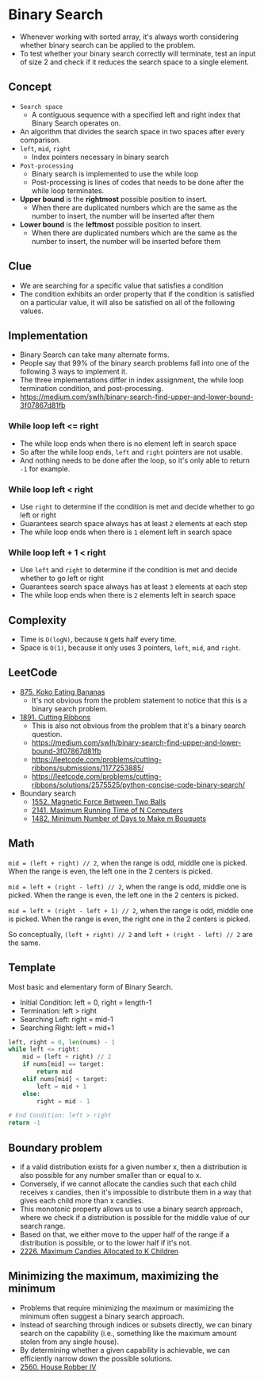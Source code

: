 # Binary Search

- Whenever working with sorted array, it's always worth considering whether binary search can be applied to the problem.
- To test whether your binary search correctly will terminate, test an input of size 2 and check if it reduces the search
  space to a single element.

## Concept

- `Search space`
  - A contiguous sequence with a specified left and right index that Binary Search operates on.
- An algorithm that divides the search space in two spaces after every comparison.
- `left`, `mid`, `right`
  - Index pointers necessary in binary search
- `Post-processing`
  - Binary search is implemented to use the while loop
  - Post-processing is lines of codes that needs to be done after the while loop terminates.
- **Upper bound** is the **rightmost** possible position to insert.
  - When there are duplicated numbers which are the same as the number to insert, the number will be inserted after them
- **Lower bound** is the **leftmost** possible position to insert.
  - When there are duplicated numbers which are the same as the number to insert, the number will be inserted before them

## Clue

- We are searching for a specific value that satisfies a condition
- The condition exhibits an order property that if the condition is satisfied on a particular value, it will also be satisfied on all of the following values.

## Implementation

- Binary Search can take many alternate forms.
- People say that 99% of the binary search problems fall into one of the following 3 ways to implement it.
- The three implementations differ in index assignment, the while loop termination condition, and post-processing.
- https://medium.com/swlh/binary-search-find-upper-and-lower-bound-3f07867d81fb

### While loop left <= right

- The while loop ends when there is no element left in search space
- So after the while loop ends, `left` and `right` pointers are not usable.
- And nothing needs to be done after the loop, so it's only able to return `-1` for example.

### While loop left < right

- Use `right` to determine if the condition is met and decide whether to go left or right
- Guarantees search space always has at least `2` elements at each step
- The while loop ends when there is `1` element left in search space

### While loop left + 1 < right

- Use `left` and `right` to determine if the condition is met and decide whether to go left or right
- Guarantees search space always has at least `3` elements at each step
- The while loop ends when there is `2` elements left in search space

## Complexity

- Time is `O(logN)`, because `N` gets half every time.
- Space is `O(1)`, because it only uses 3 pointers, `left`, `mid`, and `right`.

## LeetCode

- [875. Koko Eating Bananas](https://leetcode.com/problems/koko-eating-bananas/)
  - It's not obvious from the problem statement to notice that this is a binary search problem.
- [1891. Cutting Ribbons](https://leetcode.com/problems/cutting-ribbons/)
  - This is also not obvious from the problem that it's a binary search question.
  - https://medium.com/swlh/binary-search-find-upper-and-lower-bound-3f07867d81fb
  - https://leetcode.com/problems/cutting-ribbons/submissions/1177253885/
  - https://leetcode.com/problems/cutting-ribbons/solutions/2575525/python-concise-code-binary-search/
- Boundary search
  - [1552. Magnetic Force Between Two Balls](https://leetcode.com/problems/magnetic-force-between-two-balls/description)
  - [2141. Maximum Running Time of N Computers](https://leetcode.com/problems/maximum-running-time-of-n-computers/description/)
  - [1482. Minimum Number of Days to Make m Bouquets](https://leetcode.com/problems/minimum-number-of-days-to-make-m-bouquets/description)

## Math

`mid = (left + right) // 2`, when the range is odd, middle one is picked. When the range is even, the left one in the 2 centers is picked.

`mid = left + (right - left) // 2`, when the range is odd, middle one is picked. When the range is even, the left one in the 2 centers is picked.

`mid = left + (right - left + 1) // 2`, when the range is odd, middle one is picked. When the range is even, the right one in the 2 centers is picked.

So conceptually, `(left + right) // 2` and `left + (right - left) // 2` are the same.

## Template

Most basic and elementary form of Binary Search.
- Initial Condition: left = 0, right = length-1
- Termination: left > right
- Searching Left: right = mid-1
- Searching Right: left = mid+1

```python
left, right = 0, len(nums) - 1
while left <= right:
    mid = (left + right) // 2
    if nums[mid] == target:
        return mid
    elif nums[mid] < target:
        left = mid + 1
    else:
        right = mid - 1

# End Condition: left > right
return -1
```

## Boundary problem

- if a valid distribution exists for a given number x, then a distribution is also possible for any number smaller than or equal to x. 
- Conversely, if we cannot allocate the candies such that each child receives x candies, then it's impossible to distribute them in a way that gives each child more than x candies. 
- This monotonic property allows us to use a binary search approach, where we check if a distribution is possible for the middle value of our search range. 
- Based on that, we either move to the upper half of the range if a distribution is possible, or to the lower half if it's not.
- [2226. Maximum Candies Allocated to K Children](https://leetcode.com/problems/maximum-candies-allocated-to-k-children/description/)

## Minimizing the maximum, maximizing the minimum

- Problems that require minimizing the maximum or maximizing the minimum often suggest a binary search approach. 
- Instead of searching through indices or subsets directly, we can binary search on the capability (i.e., something like the maximum amount stolen from any single house). 
- By determining whether a given capability is achievable, we can efficiently narrow down the possible solutions.
- [2560. House Robber IV](https://leetcode.com/problems/house-robber-iv/description/)